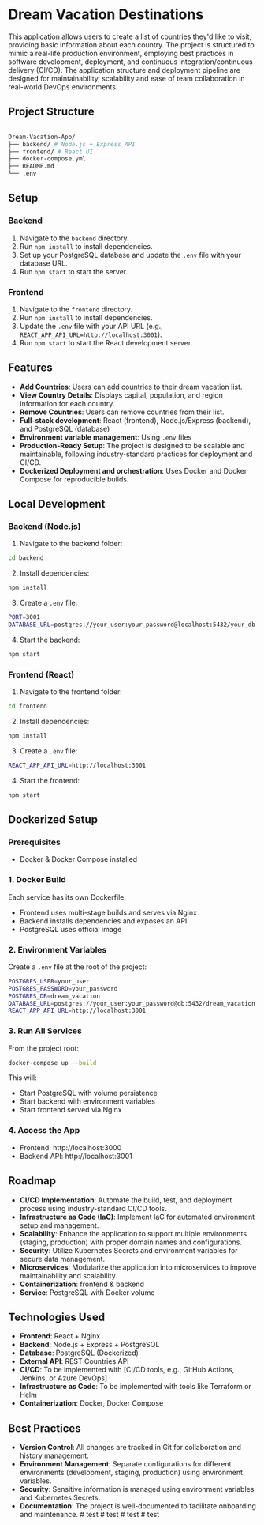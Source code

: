 # Dream Vacation Destinations

This application allows users to create a list of countries they'd like to visit, providing basic information about each country. The project is structured to mimic a real-life production environment, employing best practices in software development, deployment, and continuous integration/continuous delivery (CI/CD). The application structure and deployment pipeline are designed for maintainability, scalability and ease of team collaboration in real-world DevOps environments.


##  Project Structure
```bash

Dream-Vacation-App/
├── backend/ # Node.js + Express API
├── frontend/ # React UI
├── docker-compose.yml
├── README.md
└── .env
```

## Setup

### Backend
1. Navigate to the `backend` directory.
2. Run `npm install` to install dependencies.
3. Set up your PostgreSQL database and update the `.env` file with your database URL.
4. Run `npm start` to start the server.

### Frontend
1. Navigate to the `frontend` directory.
2. Run `npm install` to install dependencies.
3. Update the `.env` file with your API URL (e.g., `REACT_APP_API_URL=http://localhost:3001`).
4. Run `npm start` to start the React development server.

## Features
- **Add Countries**: Users can add countries to their dream vacation list.
- **View Country Details**: Displays capital, population, and region information for each country.
- **Remove Countries**: Users can remove countries from their list.
- **Full-stack development**: React (frontend), Node.js/Express (backend), and PostgreSQL (database)
- **Environment variable management**: Using `.env` files
- **Production-Ready Setup**: The project is designed to be scalable and maintainable, following industry-standard practices for deployment and CI/CD.
- **Dockerized Deployment and orchestration**: Uses Docker and Docker Compose for reproducible builds.

##  Local Development

### Backend (Node.js)

1. Navigate to the backend folder:
```bash
cd backend
```
2. Install dependencies:
 ```bash
 npm install
 ```
3. Create a `.env` file:
```bash
PORT=3001
DATABASE_URL=postgres://your_user:your_password@localhost:5432/your_db
```
4. Start the backend:
```bash
npm start
```

### Frontend (React)

1. Navigate to the frontend folder:
```bash
cd frontend
```
2. Install dependencies:
```bash
npm install
```
3. Create a `.env` file:
```bash
REACT_APP_API_URL=http://localhost:3001
```
4. Start the frontend:
```bash
npm start
```
## Dockerized Setup
### Prerequisites
- Docker & Docker Compose installed

### 1. Docker Build
Each service has its own Dockerfile:
- Frontend uses multi-stage builds and serves via Nginx
- Backend installs dependencies and exposes an API
- PostgreSQL uses official image

### 2. Environment Variables
Create a `.env` file at the root of the project:
```bash
POSTGRES_USER=your_user
POSTGRES_PASSWORD=your_password
POSTGRES_DB=dream_vacation
DATABASE_URL=postgres://your_user:your_password@db:5432/dream_vacation
REACT_APP_API_URL=http://localhost:3001
```
### 3. Run All Services
From the project root:
```bash
docker-compose up --build
```
This will:
- Start PostgreSQL with volume persistence
- Start backend with environment variables
- Start frontend served via Nginx

### 4. Access the App
- Frontend: http://localhost:3000
- Backend API: http://localhost:3001

## Roadmap
- **CI/CD Implementation**: Automate the build, test, and deployment process using industry-standard CI/CD tools.
- **Infrastructure as Code (IaC)**: Implement IaC for automated environment setup and management.
- **Scalability**: Enhance the application to support multiple environments (staging, production) with proper domain names and configurations.
- **Security**: Utilize Kubernetes Secrets and environment variables for secure data management.
- **Microservices**: Modularize the application into microservices to improve maintainability and scalability.
- **Containerization**: frontend & backend
- **Service**: PostgreSQL with Docker volume

## Technologies Used
- **Frontend**: React + Nginx
- **Backend**: Node.js + Express + PostgreSQL
- **Database**: PostgreSQL (Dockerized)
- **External API**: REST Countries API
- **CI/CD**: To be implemented with [CI/CD tools, e.g., GitHub Actions, Jenkins, or Azure DevOps]
- **Infrastructure as Code**: To be implemented with tools like Terraform or Helm
- **Containerization**: Docker, Docker Compose

## Best Practices
- **Version Control**: All changes are tracked in Git for collaboration and history management.
- **Environment Management**: Separate configurations for different environments (development, staging, production) using environment variables.
- **Security**: Sensitive information is managed using environment variables and Kubernetes Secrets.
- **Documentation**: The project is well-documented to facilitate onboarding and maintenance.
#   t e s t  
 #   t e s t  
 #   t e s t  
 #   t e s t  
 